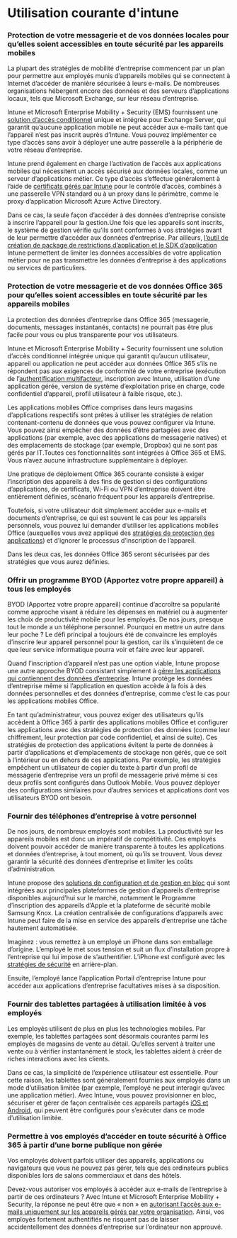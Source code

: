 # Utilisation courante d'intune

### Protection de votre messagerie et de vos données locales pour qu’elles soient accessibles en toute sécurité par les appareils mobiles <a id="protecting-your-on-premises-email-and-data-so-it-can-be-safely-accessed-by-mobile-devices"></a>

La plupart des stratégies de mobilité d’entreprise commencent par un plan pour permettre aux employés munis d’appareils mobiles qui se connectent à Internet d’accéder de manière sécurisée à leurs e-mails. De nombreuses organisations hébergent encore des données et des serveurs d’applications locaux, tels que Microsoft Exchange, sur leur réseau d’entreprise.

Intune et Microsoft Enterprise Mobility + Security \(EMS\) fournissent une [solution d’accès conditionnel](https://docs.microsoft.com/fr-fr/intune/conditional-access) unique et intégrée pour Exchange Server, qui garantit qu’aucune application mobile ne peut accéder aux e-mails tant que l’appareil n’est pas inscrit auprès d’Intune. Vous pouvez implémenter ce type d’accès sans avoir à déployer une autre passerelle à la périphérie de votre réseau d’entreprise.

Intune prend également en charge l’activation de l’accès aux applications mobiles qui nécessitent un accès sécurisé aux données locales, comme un serveur d’applications métier. Ce type d’accès s’effectue généralement à l’aide de [certificats gérés par Intune](https://docs.microsoft.com/fr-fr/intune/certificates-configure) pour le contrôle d’accès, combinés à une passerelle VPN standard ou à un proxy dans le périmètre, comme le proxy d’application Microsoft Azure Active Directory.

Dans ce cas, la seule façon d’accéder à des données d’entreprise consiste à inscrire l’appareil pour la gestion.Une fois que les appareils sont inscrits, le système de gestion vérifie qu’ils sont conformes à vos stratégies avant de leur permettre d’accéder aux données d’entreprise. Par ailleurs, [l’outil de création de package de restrictions d’application et le SDK d’application](https://docs.microsoft.com/fr-fr/intune/apps-prepare-mobile-application-management) Intune permettent de limiter les données accessibles de votre application métier pour ne pas transmettre les données d’entreprise à des applications ou services de particuliers.

### Protection de votre messagerie et de vos données Office 365 pour qu’elles soient accessibles en toute sécurité par les appareils mobiles <a id="protecting-your-office-365-email-and-data-so-it-can-be-safely-accessed-by-mobile-devices"></a>

La protection des données d’entreprise dans Office 365 \(messagerie, documents, messages instantanés, contacts\) ne pourrait pas être plus facile pour vous ou plus transparente pour vos utilisateurs.

Intune et Microsoft Enterprise Mobility + Security fournissent une solution d’accès conditionnel intégrée unique qui garantit qu’aucun utilisateur, appareil ou application ne peut accéder aux données Office 365 s’ils ne répondent pas aux exigences de conformité de votre entreprise \(exécution de l’[authentification multifacteur](https://docs.microsoft.com/fr-fr/intune/multi-factor-authentication), inscription avec Intune, utilisation d’une application gérée, version de système d’exploitation prise en charge, code confidentiel d’appareil, profil utilisateur à faible risque, etc.\).

Les applications mobiles Office comprises dans leurs magasins d’applications respectifs sont prêtes à utiliser les stratégies de relation contenant-contenu de données que vous pouvez configurer via Intune. Vous pouvez ainsi empêcher des données d’être partagées avec des applications \(par exemple, avec des applications de messagerie natives\) et des emplacements de stockage \(par exemple, Dropbox\) qui ne sont pas gérés par IT.Toutes ces fonctionnalités sont intégrées à Office 365 et EMS. Vous n’avez aucune infrastructure supplémentaire à déployer.

Une pratique de déploiement Office 365 courante consiste à exiger l’inscription des appareils à des fins de gestion si des configurations d’applications, de certificats, Wi-Fi ou VPN d’entreprise doivent être entièrement définies, scénario fréquent pour les appareils d’entreprise.

Toutefois, si votre utilisateur doit simplement accéder aux e-mails et documents d’entreprise, ce qui est souvent le cas pour les appareils personnels, vous pouvez lui demander d’utiliser les applications mobiles Office \(auxquelles vous avez appliqué des [stratégies de protection des applications](https://docs.microsoft.com/fr-fr/intune/app-protection-policies)\) et d’ignorer le processus d’inscription de l’appareil.

Dans les deux cas, les données Office 365 seront sécurisées par des stratégies que vous aurez définies.

### Offrir un programme BYOD \(Apportez votre propre appareil\) à tous les employés <a id="offer-a-bring-your-own-device-program-to-all-employees"></a>

BYOD \(Apportez votre propre appareil\) continue d’accroître sa popularité comme approche visant à réduire les dépenses en matériel ou à augmenter les choix de productivité mobile pour les employés. De nos jours, presque tout le monde a un téléphone personnel. Pourquoi en mettre un autre dans leur poche ? Le défi principal a toujours été de convaincre les employés d’inscrire leur appareil personnel pour la gestion, car ils s’inquiètent de ce que leur service informatique pourra voir et faire avec leur appareil.

Quand l’inscription d’appareil n’est pas une option viable, Intune propose une autre approche BYOD consistant simplement à [gérer les applications qui contiennent des données d’entreprise](https://docs.microsoft.com/fr-fr/intune/app-protection-policies). Intune protège les données d’entreprise même si l’application en question accède à la fois à des données personnelles et des données d’entreprise, comme c’est le cas pour les applications mobiles Office.

En tant qu’administrateur, vous pouvez exiger des utilisateurs qu’ils accèdent à Office 365 à partir des applications mobiles Office et configurer les applications avec des stratégies de protection des données \(comme leur chiffrement, leur protection par code confidentiel, et ainsi de suite\). Ces stratégies de protection des applications évitent la perte de données à partir d’applications et d’emplacements de stockage non gérés, que ce soit à l’intérieur ou en dehors de ces applications. Par exemple, les stratégies empêchent un utilisateur de copier du texte à partir d’un profil de messagerie d’entreprise vers un profil de messagerie privé même si ces deux profils sont configurés dans Outlook Mobile. Vous pouvez déployer des configurations similaires pour d’autres services et applications dont vos utilisateurs BYOD ont besoin.

### Fournir des téléphones d’entreprise à votre personnel <a id="issue-corporate-owned-phones-to-your-employees"></a>

De nos jours, de nombreux employés sont mobiles. La productivité sur les appareils mobiles est donc un impératif de compétitivité. Ces employés doivent pouvoir accéder de manière transparente à toutes les applications et données d’entreprise, à tout moment, où qu’ils se trouvent. Vous devez garantir la sécurité des données d’entreprise et limiter les coûts d’administration.

Intune propose des [solutions de configuration et de gestion en bloc](https://docs.microsoft.com/fr-fr/intune/device-enrollment) qui sont intégrées aux principales plateformes de gestion d’appareils d’entreprise disponibles aujourd’hui sur le marché, notamment le Programme d’inscription des appareils d’Apple et la plateforme de sécurité mobile Samsung Knox. La création centralisée de configurations d’appareils avec Intune peut faire de la mise en service des appareils d’entreprise une tâche hautement automatisée.

Imaginez : vous remettez à un employé un iPhone dans son emballage d’origine. L’employé le met sous tension et suit un flux d’installation propre à l’entreprise qui lui impose de s’authentifier. L’iPhone est configuré avec les [stratégies de sécurité](https://docs.microsoft.com/fr-fr/intune/device-profiles) en arrière-plan.

Ensuite, l’employé lance l’application Portail d’entreprise Intune pour accéder aux applications d’entreprise facultatives mises à sa disposition.

### Fournir des tablettes partagées à utilisation limitée à vos employés <a id="issue-limited-use-shared-tablets-to-your-employees"></a>

Les employés utilisent de plus en plus les technologies mobiles. Par exemple, les tablettes partagées sont désormais courantes parmi les employés de magasins de vente au détail. Qu’elles servent à traiter une vente ou à vérifier instantanément le stock, les tablettes aident à créer de riches interactions avec les clients.

Dans ce cas, la simplicité de l’expérience utilisateur est essentielle. Pour cette raison, les tablettes sont généralement fournies aux employés dans un mode d’utilisation limitée \(par exemple, l’employé ne peut interagir qu’avec une application métier\). Avec Intune, vous pouvez provisionner en bloc, sécuriser et gérer de façon centralisée ces appareils partagés [iOS et Android](https://docs.microsoft.com/fr-fr/intune/device-profiles), qui peuvent être configurés pour s’exécuter dans ce mode d’utilisation limitée.

### Permettre à vos employés d’accéder en toute sécurité à Office 365 à partir d’une borne publique non gérée <a id="enable-your-employees-to-securely-access-office-365-from-an-unmanaged-public-kiosk"></a>

Vos employés doivent parfois utiliser des appareils, applications ou navigateurs que vous ne pouvez pas gérer, tels que des ordinateurs publics disponibles lors de salons commerciaux et dans des hôtels.

Devez-vous autoriser vos employés à accéder aux e-mails de l’entreprise à partir de ces ordinateurs ? Avec Intune et Microsoft Enterprise Mobility + Security, la réponse ne peut être que « non » en [autorisant l’accès aux e-mails uniquement sur les appareils gérés par votre organisation](https://docs.microsoft.com/fr-fr/intune/conditional-access). Ainsi, vos employés fortement authentifiés ne risquent pas de laisser accidentellement des données d’entreprise sur l’ordinateur non approuvé.

